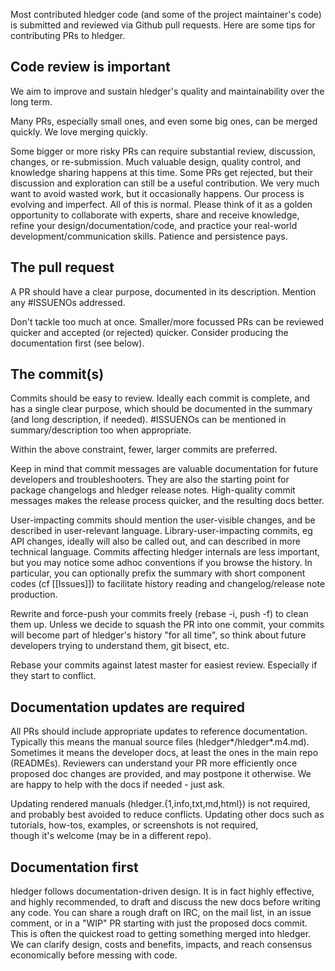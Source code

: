 Most contributed hledger code (and some of the project maintainer's code)
is submitted and reviewed via Github pull requests.
Here are some tips for contributing PRs to hledger.

## Code review is important

We aim to improve and sustain hledger's quality and maintainability over the long term.

Many PRs, especially small ones, and even some big ones, can be merged quickly. 
We love merging quickly.

Some bigger or more risky PRs can require substantial review, discussion, changes, or re-submission. 
Much valuable design, quality control, and knowledge sharing happens at this time. 
Some PRs get rejected, but their discussion and exploration can still be a useful contribution.
We very much want to avoid wasted work, but it occasionally happens. 
Our process is evolving and imperfect.
All of this is normal. 
Please think of it as a golden opportunity to collaborate with experts,
share and receive knowledge, refine your design/documentation/code,
and practice your real-world development/communication skills.
Patience and persistence pays.

## The pull request

A PR should have a clear purpose, documented in its description. Mention any #ISSUENOs addressed.

Don't tackle too much at once. 
Smaller/more focussed PRs can be reviewed quicker and accepted (or rejected) quicker.
Consider producing the documentation first (see below).

## The commit(s)

Commits should be easy to review.
Ideally each commit is complete, and has a single clear purpose,
which should be documented in the summary (and long description, if needed).
\#ISSUENOs can be mentioned in summary/description too when appropriate.

Within the above constraint, fewer, larger commits are preferred.

Keep in mind that commit messages are valuable documentation 
for future developers and troubleshooters. 
They are also the starting point for package changelogs and hledger release notes.
High-quality commit messages makes the release process quicker, and the resulting docs better. 

User-impacting commits should mention the user-visible changes, 
and be described in user-relevant language.
Library-user-impacting commits, eg API changes, ideally will also
be called out, and can described in more technical language.
Commits affecting hledger internals are less important, 
but you may notice some adhoc conventions if you browse the history.
In particular, you can optionally prefix the summary with short component codes (cf [[Issues]])
to facilitate history reading and changelog/release note production.

Rewrite and force-push your commits freely (rebase -i, push -f) to clean them up. 
Unless we decide to squash the PR into one commit, 
your commits will become part of hledger's history "for all time", 
so think about future developers trying to understand them, git bisect, etc.   

Rebase your commits against latest master for easiest review. Especially if they start to conflict.

## Documentation updates are required

All PRs should include appropriate updates to reference documentation.
Typically this means the manual source files (hledger*/hledger*.m4.md).
Sometimes it means the developer docs, at least the ones in the main repo (READMEs).
Reviewers can understand your PR more efficiently once proposed doc changes are provided, and may postpone it otherwise.
We are happy to help with the docs if needed - just ask.

Updating rendered manuals (hledger.{1,info,txt,md,html}) is not required, and probably best avoided to reduce conflicts.
Updating other docs such as tutorials, how-tos, examples, or screenshots is not required,  
though it's welcome (may be in a different repo).

## Documentation first

hledger follows documentation-driven design.
It is in fact highly effective, and highly recommended,
to draft and discuss the new docs before writing any code.
You can share a rough draft on IRC, on the mail list, in an issue comment,
or in a "WIP" PR starting with just the proposed docs commit.
This is often the quickest road to getting something merged into hledger.
We can clarify design, costs and benefits, impacts, and reach consensus economically before messing with code.
